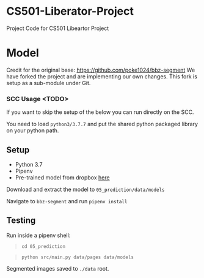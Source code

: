 # CS501-Liberator-Project
Project Code for CS501 Libeartor Project

# Model
Credit for the original base: https://github.com/poke1024/bbz-segment
We have forked the project and are implementing our own changes. This fork is setup as a sub-module under Git.

### SCC Usage \<TODO>
If you want to skip the setup of the below you can run directly on the SCC. 

You need to load `python3/3.7.7` and put the shared python packaged library on your python path. 

## Setup

- Python 3.7
- Pipenv
- Pre-trained model from dropbox [here](https://www.dropbox.com/sh/7tph1tzscw3cb8r/AAA9WxhqoKJu9jLfVU5GqgkFa?dl=0)

Download and extract the model to `05_prediction/data/models`

Navigate to `bbz-segment` and run `pipenv install`

## Testing

Run inside a pipenv shell:

> `cd 05_prediction`

> `python src/main.py data/pages data/models`

Segmented images saved to `./data` root.
